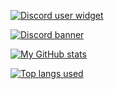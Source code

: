 <!-- ### ![](https://i.ytimg.com/vi/APX9DHvmX4o/maxresdefault.jpg)*this cat is not mine (but very cute)* -->
[![Discord user widget](https://lanyard-profile-readme.vercel.app/api/755797386030481469?hideStatus=true&idleMessage=%20)](https://aritz331.github.io/discord)

[![Discord banner](https://img.shields.io/badge/aritz331.tk/discord-0d1117?style=for-the-badge&logo=discord&logoColor=white&labelColor=0d1117)](https://aritz331.github.io/discord)

[![My GitHub stats](https://github-readme-stats.vercel.app/api?username=aritz331&show_icons=true&theme=github_dark&title_color=ffffff&border_color=0d1117)](https://aritz331.github.io/discord)

[![Top langs used](https://github-readme-stats.vercel.app/api/top-langs/?username=Aritz331&show_icons=true&theme=github_dark&title_color=ffffff&border_color=0d1117&card_width=496)](https://aritz331.github.io/discord)






<!--
**aritz331/aritz331** is a ✨ _special_ ✨ repository because its `README.md` (this file) appears on your GitHub profile.

Here are some ideas to get you started:

- 🔭 I’m currently working on ...
- 🌱 I’m currently learning ...
- 👯 I’m looking to collaborate on ...
- 🤔 I’m looking for help with ...
- 💬 Ask me about ...
- 📫 How to reach me: ...
- 😄 Pronouns: ...
- ⚡ Fun fact: ...
-->
